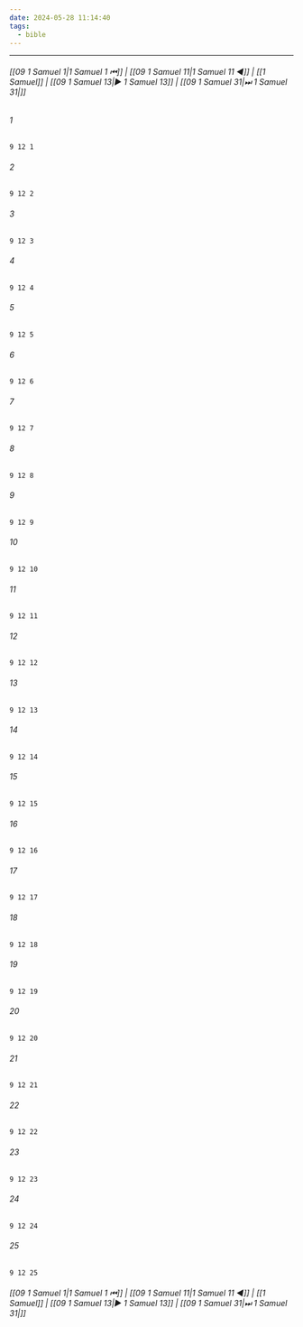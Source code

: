 ```yaml
---
date: 2024-05-28 11:14:40
tags:
  - bible
---
```

___

###### [[09 1 Samuel 1|1 Samuel 1 ⏮]] | [[09 1 Samuel 11|1 Samuel 11 ◀]] | [[1 Samuel]] | [[09 1 Samuel 13|▶ 1 Samuel 13]] | [[09 1 Samuel 31|⏭ 1 Samuel 31|]]

###### 1
``` verse
9 12 1 
```
###### 2
``` verse
9 12 2 
```
###### 3
``` verse
9 12 3 
```
###### 4
``` verse
9 12 4 
```
###### 5
``` verse
9 12 5 
```
###### 6
``` verse
9 12 6 
```
###### 7
``` verse
9 12 7 
```
###### 8
``` verse
9 12 8 
```
###### 9
``` verse
9 12 9 
```
###### 10
``` verse
9 12 10 
```
###### 11
``` verse
9 12 11 
```
###### 12
``` verse
9 12 12 
```
###### 13
``` verse
9 12 13 
```
###### 14
``` verse
9 12 14 
```
###### 15
``` verse
9 12 15 
```
###### 16
``` verse
9 12 16 
```
###### 17
``` verse
9 12 17 
```
###### 18
``` verse
9 12 18 
```
###### 19
``` verse
9 12 19 
```
###### 20
``` verse
9 12 20 
```
###### 21
``` verse
9 12 21 
```
###### 22
``` verse
9 12 22 
```
###### 23
``` verse
9 12 23 
```
###### 24
``` verse
9 12 24 
```
###### 25
``` verse
9 12 25 
```

###### [[09 1 Samuel 1|1 Samuel 1 ⏮]] | [[09 1 Samuel 11|1 Samuel 11 ◀]] | [[1 Samuel]] | [[09 1 Samuel 13|▶ 1 Samuel 13]] | [[09 1 Samuel 31|⏭ 1 Samuel 31|]]

